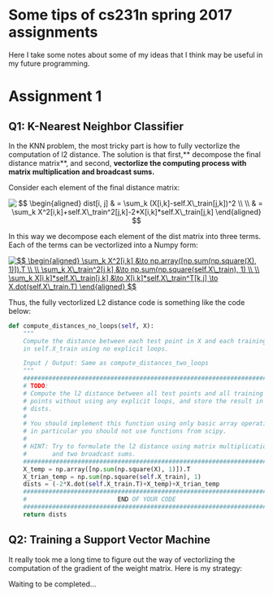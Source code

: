 # Some tips of cs231n spring 2017 assignments
Here I take some notes about some of my ideas that I think may be useful in my future programming.
# Assignment 1
## Q1: K-Nearest Neighbor Classifier
In the KNN problem, the most tricky part is how to fully vectorlize the computation of l2 distance. The solution is that first,** decompose the final distance matrix**, and second, **vectorlize the computing process with matrix multiplication and broadcast sums.**

Consider each element of the final distance matrix: 
<center><img src="https://latex.codecogs.com/png.latex?$$&space;\begin{aligned}&space;dist[i,&space;j]&space;&&space;=&space;\sum_k&space;(X[i,k]-self.X\_train[j,k])^2&space;\\&space;\\&space;&&space;=&space;\sum_k&space;X^2[i,k]&plus;self.X\_train^2[j,k]-2*X[i,k]*self.X\_train[j,k]&space;\end{aligned}&space;$$" title="$$ \begin{aligned} dist[i, j] & = \sum_k (X[i,k]-self.X\_train[j,k])^2 \\ \\ & = \sum_k X^2[i,k]+self.X\_train^2[j,k]-2*X[i,k]*self.X\_train[j,k] \end{aligned} $$" /></center>

In this way we decompose each element of the dist matrix into three terms. Each of the terms can be vectorlized into a Numpy form:
<div align: center>
<a href="https://www.codecogs.com/eqnedit.php?latex=$$&space;\begin{aligned}&space;\sum_k&space;X^2[i,k]&space;&\to&space;np.array([np.sum(np.square(X),&space;1)]).T&space;\\&space;\\&space;\sum_k&space;X\_train^2[j,k]&space;&\to&space;np.sum(np.square(self.X\_train),&space;1)&space;\\&space;\\&space;\sum_k&space;X[i,k]*self.X\_train[j,k]&space;&\to&space;X[i,k]*self.X\_train^T[k,j]&space;\to&space;X.dot(self.X\_train.T)&space;\end{aligned}&space;$$" target="_blank"><img src="https://latex.codecogs.com/gif.latex?$$&space;\begin{aligned}&space;\sum_k&space;X^2[i,k]&space;&\to&space;np.array([np.sum(np.square(X),&space;1)]).T&space;\\&space;\\&space;\sum_k&space;X\_train^2[j,k]&space;&\to&space;np.sum(np.square(self.X\_train),&space;1)&space;\\&space;\\&space;\sum_k&space;X[i,k]*self.X\_train[j,k]&space;&\to&space;X[i,k]*self.X\_train^T[k,j]&space;\to&space;X.dot(self.X\_train.T)&space;\end{aligned}&space;$$" title="$$ \begin{aligned} \sum_k X^2[i,k] &\to np.array([np.sum(np.square(X), 1)]).T \\ \\ \sum_k X\_train^2[j,k] &\to np.sum(np.square(self.X\_train), 1) \\ \\ \sum_k X[i,k]*self.X\_train[j,k] &\to X[i,k]*self.X\_train^T[k,j] \to X.dot(self.X\_train.T) \end{aligned} $$" /></a></div>

Thus, the fully vectorlized L2 distance code is something like the code below:

```Python
def compute_distances_no_loops(self, X):
    """
    Compute the distance between each test point in X and each training point
    in self.X_train using no explicit loops.

    Input / Output: Same as compute_distances_two_loops
    """ 
    #########################################################################
    # TODO:                                                                 #
    # Compute the l2 distance between all test points and all training      #
    # points without using any explicit loops, and store the result in      #
    # dists.                                                                #
    #                                                                       #
    # You should implement this function using only basic array operations; #
    # in particular you should not use functions from scipy.                #
    #                                                                       #
    # HINT: Try to formulate the l2 distance using matrix multiplication    #
    #       and two broadcast sums.                                         #
    #########################################################################
    X_temp = np.array([np.sum(np.square(X), 1)]).T
    X_trian_temp = np.sum(np.square(self.X_train), 1)
    dists = (-2*X.dot(self.X_train.T)+X_temp)+X_trian_temp
    #########################################################################
    #                         END OF YOUR CODE                              #
    #########################################################################
    return dists
```


## Q2: Training a Support Vector Machine
It really took me a long time to figure out the way of vectorlizing the computation of the gradient of the weight matrix. Here is my strategy:

Waiting to be completed...
